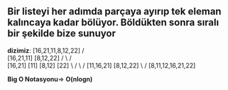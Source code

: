 ## Bir listeyi her adımda parçaya ayırıp tek eleman kalıncaya kadar bölüyor. Böldükten sonra sıralı bir şekilde bize sunuyor 

**dizimiz**: [16,21,11,8,12,22]
          /          \
      [16,21,11]    [8,12,22]
        /    \      /     \
 [16,21]   [11]    [8,12]  [22]
      \    /         \     /
       [11,16,21]     [8,12,22]
            \            /
         [8,11,12,16,21,22]

**Big O Notasyonu**=> **O(nlogn)**
